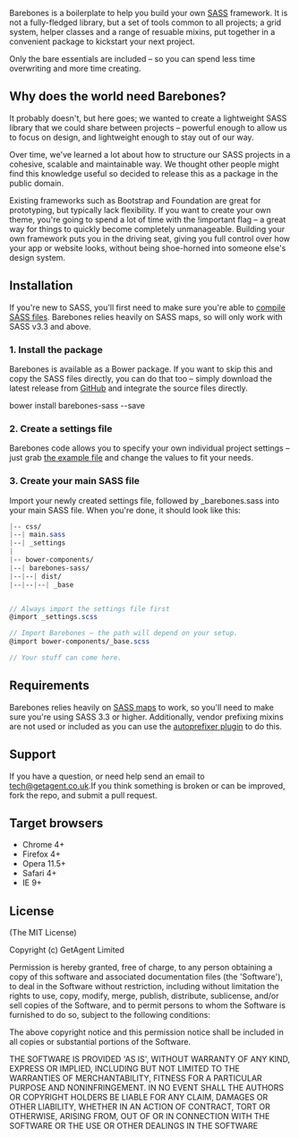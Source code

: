 Barebones is a boilerplate to help you build your own <a href="http://sass-lang.com/" target="_blank">SASS</a> framework. It is not a fully-fledged library, but a set of tools common to all projects; a grid system, helper classes and a range of resuable mixins, put together in a convenient package to kickstart your next project.

Only the bare essentials are included – so you can spend less time overwriting and more time creating.

## Why does the world need Barebones?

It probably doesn't, but here goes; we wanted to create a lightweight SASS library that we could share between projects – powerful enough to allow us to focus on design, and lightweight enough to stay out of our way.

Over time, we've learned a lot about how to structure our SASS projects in a cohesive, scalable and maintainable way. We thought other people might find this knowledge useful so decided to release this as a package in the public domain.

Existing frameworks such as Bootstrap and Foundation are great for prototyping, but typically lack flexibility. If you want to create your own theme, you're going to spend a lot of time with the !important flag – a great way for things to quickly become completely unmanageable. Building your own framework puts you in the driving seat, giving you full control over how your app or website looks, without being shoe-horned into someone else's design system.

## Installation

If you're new to SASS, you'll first need to make sure you're able to <a href="http://sass-lang.com/install" target="_blank">compile SASS files</a>. Barebones relies heavily on SASS maps, so will only work with SASS v3.3 and above.

### 1. Install the package

Barebones is available as a Bower package. If you want to skip this and copy the SASS files directly, you can do that too – simply download the latest release from <a href="https://github.com/sebpowell/barebones-sass">GitHub</a> and integrate the source files directly.

bower install barebones-sass --save

### 2. Create a settings file

Barebones code allows you to specify your own individual project settings – just grab <a href="https://github.com/sebpowell/barebones-sass/blob/master/docs/css/_settings.scss" target="_blank">the example file</a> </strong> and change the values to fit your needs.

### 3. Create your main SASS file

Import your newly created settings file, followed by <span class="var">_barebones.sass</span> into your main SASS file. When you're done, it should look like this:

```scss
|-- css/
|--| main.sass
|--| _settings
|
|-- bower-components/
|--| barebones-sass/
|--|--| dist/
|--|--|--| _base


// Always import the settings file first
@import _settings.scss

// Import Barebones – the path will depend on your setup.
@import bower-components/_base.scss

// Your stuff can come here.
```



## Requirements

Barebones relies heavily on <a href="">SASS maps</a> to work, so you'll need to make sure you're using SASS 3.3 or higher. Additionally, vendor prefixing mixins are not used or included as you can use the <a href="https://github.com/postcss/autoprefixer" target="_blank">autoprefixer plugin</a> to do this.

## Support
If you have a question, or need help send an email to <a href="mailto:tech@getagent.co.uk">tech@getagent.co.uk</a>.If you think something is broken or can be improved, fork the repo, and submit a pull request.


## Target browsers

- Chrome 4+
- Firefox 4+
- Opera 11.5+
- Safari 4+
- IE 9+

## License

(The MIT License)

Copyright (c) GetAgent Limited

Permission is hereby granted, free of charge, to any person obtaining a copy of this software and associated documentation files (the 'Software'), to deal in the Software without restriction, including without limitation the rights to use, copy, modify, merge, publish, distribute, sublicense, and/or sell copies of the Software, and to permit persons to whom the Software is furnished to do so, subject to the following conditions:

The above copyright notice and this permission notice shall be included in all copies or substantial portions of the Software.

THE SOFTWARE IS PROVIDED 'AS IS', WITHOUT WARRANTY OF ANY KIND, EXPRESS OR IMPLIED, INCLUDING BUT NOT LIMITED TO THE WARRANTIES OF MERCHANTABILITY, FITNESS FOR A PARTICULAR PURPOSE AND NONINFRINGEMENT. IN NO EVENT SHALL THE AUTHORS OR COPYRIGHT HOLDERS BE LIABLE FOR ANY CLAIM, DAMAGES OR OTHER LIABILITY, WHETHER IN AN ACTION OF CONTRACT, TORT OR OTHERWISE, ARISING FROM, OUT OF OR IN CONNECTION WITH THE SOFTWARE OR THE USE OR OTHER DEALINGS IN THE SOFTWARE
